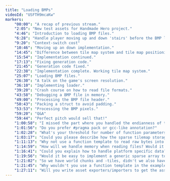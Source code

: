 ```yaml
---
title: "Loading BMPs"
videoId: "USFTH9mcaKw"
markers:
    "00:00": "A recap of previous stream."
    "2:05": "New test assets for Handmade Hero project."
    "4:46": "Introduction to loading BMP files."
    "6:28": "Handle player moving up and down 'stairs' before the BMP loader."
    "9:20": "Context-switch cost"
    "10:46": "Moving up an down implementation."
    "14:45": "Difference between tile map system and tile map positioning system."
    "15:54": "Implementation continued."
    "17:13": "Fixing generation code."
    "21:45": "Generation code fixed."
    "22:38": "Implementation complete. Working tile map system."
    "25:07": "Loading BMP files."
    "26:30": "A talk on the game's screen resolution."
    "36:10": "Implementing loader."
    "39:20": "Crash course on how to read file formats."
    "43:58": "Debugging a BMP file in memory."
    "49:00": "Processing the BMP file header."
    "50:43": "Packing a struct to avoid padding."
    "53:53": "Processing the BMP pixels."
    "59:20": "Q&A"
    "59:44": "Perfect pitch would sell that!"
    "1:00:58": "I missed the part where you handled the endianness of the file, or are bitmaps always the same?"
    "1:01:56": "Do you prefer #pragma pack or gcc-like annotation?"
    "1:02:28": "What's your threshold for number of function parameters before putting them into a single structure?"
    "1:03:17": "Could you please describe how the sparse tilemap storage is done so far?"
    "1:11:13": "Why not use a function template to read raw bytes into any struct you cook up, one primitive at a time, instead of compiler annotations?"
    "1:14:59": "How will we handle memory when reading files? Would it be wasteful to read into our memory pool, then only use part of it?"
    "1:16:41": "Could you explain how to handle platform specific data?"
    "1:19:56": "Would it be easy to implement a generic sparse array to solve our tilemap problem (possibly overloading)?"
    "1:21:02": "So we have world chunks and -tiles, didn't we also have screens?"
    "1:21:45": "Why wouldn't you use a function template in the example mentioned before?"
    "1:27:11": "Will you write asset exporters/importers to get the assets into an efficient format or will you rely on the asset creators tools?"
---
```

